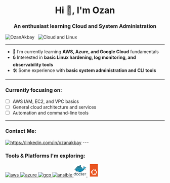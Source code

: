 <h1 align="center">Hi 👋, I'm Ozan</h1>
<h3 align="center">An enthusiast learning Cloud and System Administration</h3>

<img align="right" alt="Cloud and Linux" width="400" src="https://media.tenor.com/uQh-Mo7m55gAAAAC/cloud-computing.gif" />

<p align="left">
  <img src="https://komarev.com/ghpvc/?username=OzanAkbay&label=Profile%20views&color=0e75b6&style=flat" alt="OzanAkbay" />
</p>

---

- 🌱 I’m currently learning **AWS, Azure, and Google Cloud** fundamentals  
- 🔒 Interested in **basic Linux hardening, log monitoring, and observability tools**  
- 🛠️ Some experience with **basic system administration and CLI tools**

---

<h3 align="left">Currently focusing on:</h3>

- [ ] AWS IAM, EC2, and VPC basics  
- [ ] General cloud architecture and services  
- [ ] Automation and command-line tools  

---

<h3 align="left">Contact Me:</h3>
<a href="https://linkedin.com/in/ozanakbay" target="blank"><img align="center" src="https://raw.githubusercontent.com/rahuldkjain/github-profile-readme-generator/master/src/images/icons/Social/linked-in-alt.svg" alt="https://linkedin.com/in/ozanakbay" height="30" width="40" /></a>
---

<h3 align="left">Tools & Platforms I'm exploring:</h3>

<p align="left">
  <a href="https://aws.amazon.com/" target="_blank" rel="noreferrer">
    <img src="https://www.vectorlogo.zone/logos/amazon_aws/amazon_aws-icon.svg" alt="aws" width="40" height="40"/>
  </a>
  <a href="https://azure.microsoft.com/" target="_blank" rel="noreferrer">
    <img src="https://www.vectorlogo.zone/logos/microsoft_azure/microsoft_azure-icon.svg" alt="azure" width="40" height="40"/>
  </a>
  <a href="https://cloud.google.com/" target="_blank" rel="noreferrer">
    <img src="https://www.vectorlogo.zone/logos/google_cloud/google_cloud-icon.svg" alt="gcp" width="40" height="40"/>
  </a>
  <a href="https://www.ansible.com/" target="_blank" rel="noreferrer">
    <img src="https://www.vectorlogo.zone/logos/ansible/ansible-icon.svg" alt="ansible" width="40" height="40"/>
  </a>
  <a href="https://www.docker.com/" target="_blank" rel="noreferrer">
    <img src="https://raw.githubusercontent.com/devicons/devicon/master/icons/docker/docker-original-wordmark.svg" alt="docker" width="40" height="40"/>
  </a>
  <a href="https://ubuntu.com/" target="_blank" rel="noreferrer">
    <img src="https://raw.githubusercontent.com/devicons/devicon/master/icons/ubuntu/ubuntu-plain.svg" alt="ubuntu" width="40" height="40"/>
  </a>
</p>
